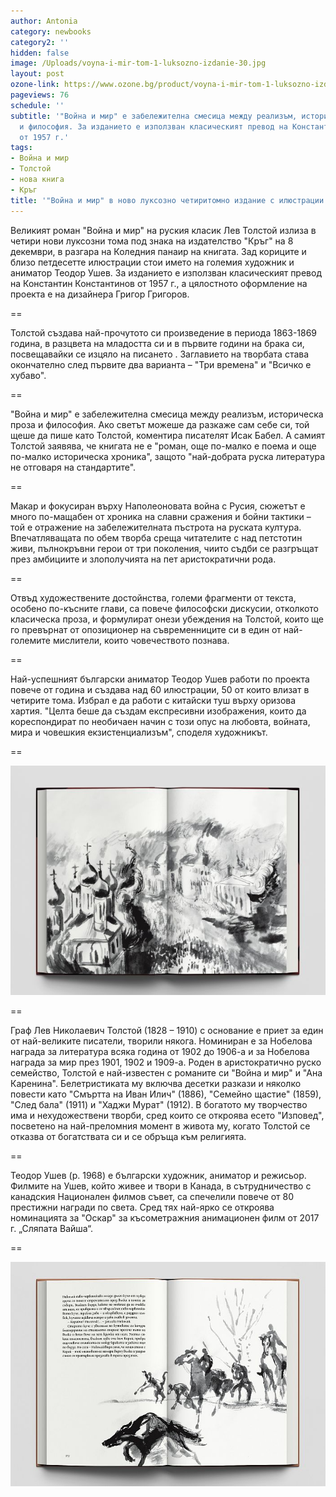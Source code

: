 ```yaml
---
author: Antonia
category: newbooks
category2: ''
hidden: false
image: /Uploads/voyna-i-mir-tom-1-luksozno-izdanie-30.jpg
layout: post
ozone-link: https://www.ozone.bg/product/voyna-i-mir-tom-1-luksozno-izdanie/
pageviews: 76
schedule: ''
subtitle: '"Война и мир" е забележителна смесица между реализъм, историческа проза
  и философия. За изданието е използван класическият превод на Константин Константинов
  от 1957 г.'
tags:
- Война и мир
- Толстой
- нова книга
- Кръг
title: '"Война и мир" в ново луксозно четиритомно издание с илюстрации на Теодор Ушев'
---
```


Великият роман "Война и мир" на руския класик Лев Толстой излиза в четири нови луксозни тома под знака на издателство "Кръг" на 8 декември, в разгара на Коледния панаир на книгата. Зад кориците и близо петдесетте илюстрации стои името на големия художник и аниматор Теодор Ушев. За изданието е използван класическият превод на Константин Константинов от 1957 г., а цялостното оформление на проекта е на дизайнера Григор Григоров.

\==

Толстой създава най-прочутото си произведение в периода 1863-1869 година, в разцвета на младостта си и в първите години на брака си, посвещавайки се изцяло на писането . Заглавието на творбата става окончателно след първите два варианта – "Три времена" и "Всичко е хубаво". 

\==

"Война и мир" е забележителна смесица между реализъм, историческа проза и философия. Ако светът можеше да разкаже сам себе си, той щеше да пише като Толстой, коментира писателят Исак Бабел. А самият Толстой заявява, че книгата не е "роман, още по-малко е поема и още по-малко историческа хроника", защото "най-добрата руска литература не отговаря на стандартите". 

\==

Макар и фокусиран върху Наполеоновата война с Русия, сюжетът е много по-мащабен от хроника на славни сражения и бойни тактики – той е отражение на забележителната пъстрота на руската култура. Впечатляващата по обем творба среща читателите с над петстотин живи, пълнокръвни герои от три поколения, чиито съдби се разгръщат през амбициите и злополучията на пет аристократични рода.

\==

Отвъд художествените достойнства, големи фрагменти от текста, особено по-късните глави, са повече философски дискусии, отколкото класическа проза, и формулират онези убеждения на Толстой, които ще го превърнат от опозиционер на съвременниците си в един от най-големите мислители, които човечеството познава. 

\==

Най-успешният български аниматор Теодор Ушев работи по проекта повече от година и създава над 60 илюстрации, 50 от които влизат в четирите тома. Избрал е да работи с китайски туш върху оризова хартия. "Целта беше да създам експресивни изображения, които да кореспондират по необичаен начин с този опус на любовта, войната, мира и човешкия екзистенциализъм", споделя художникът.

\==

![](/Uploads/tom4raztvor.jpg)

\==

Граф Лев Николаевич Толстой (1828 – 1910) с основание е приет за един от най-великите писатели, творили някога. Номиниран е за Нобелова награда за литература всяка година от 1902 до 1906-а и за Нобелова награда за мир през 1901, 1902 и 1909-а. Роден в аристократично руско семейство, Толстой е най-известен с романите си "Война и мир" и "Ана Каренина". Белетристиката му включва десетки разкази и няколко повести като "Смъртта на Иван Илич" (1886), "Семейно щастие" (1859), "След бала" (1911) и "Хаджи Мурат" (1912). В богатото му творчество има и нехудожествени творби, сред които се откроява есето "Изповед", посветено на най-преломния момент в живота му, когато Толстой се отказва от богатствата си и се обръща към религията. 

\==

Теодор Ушев (р. 1968) е български художник, аниматор и режисьор. Филмите на Ушев, който живее и твори в Канада, в сътрудничество с канадския Национален филмов съвет, са спечелили повече от 80 престижни награди по света. Сред тях най-ярко се откроява номинацията за "Оскар" за късометражния анимационен филм от 2017 г. „Сляпата Вайша“. 

\==

![](/Uploads/tom4raztvor1.jpg)